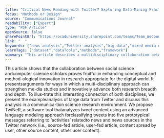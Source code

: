 ```yaml
---
title: "Critical News Reading with Twitter? Exploring Data-Mining Practices and Their Impact on Societal Discourse"
focus: "Methods or Design"
source: "Communications Journal"
readability: ["Expert"]
type: "PDF Article"
openSource: false
sharePointUrl: "https://ocaduniversity.sharepoint.com/teams/Team_WeCount/Shared%20Documents/Resources%20and%20Tools/Literature%20(curated)/Critical%20news%20reading%20with%20Twitter%20%20Exploring%20data-mining%20practices%20and%20their%20impact%20on%20societal%20discourse.pdf"
link: "  "
keywords: ["news analysis","Twitter analysis","big data","mixed media environment","multi-disciplinary approach"]
learnTags: ["dataset","dataTools","methods","framework"]
summary: "This article describes a multidisciplinary collaboration between social science and computer science to develop new tools to collect and analyze data from Twitter. "
---
```

This article shows that the collaboration between social science andcomputer science scholars proves fruitful in enhancing conceptual and method-ological innovation in research appropriate for the digital world. It presentsarguments for ways in which a multi-disciplinary approach can strengthen me-dia studies and innovatively advance both research breadth and depth. To illus-trate this interesting connection of both disciplines, we present the exampleanalysis of large data from Twitter and discuss this analysis in a communica-tion science research environment. We propose TwiNeR, a software tool thatanalyzes tweet content using an advanced language modeling approach forclassifying tweets into five prototypical messages referring to ‘activities’ relatedto news and news sources in the Twitter network (i.e., source-fed article, user-fed article, content spread by user, other source content, other user content).
